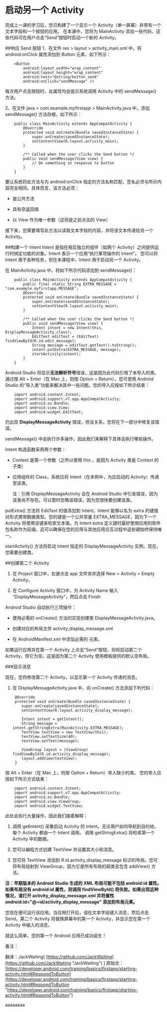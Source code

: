 # 启动另一个 Activity

完成上一课的学习后，您已构建了一个显示一个 Activity（单一屏幕）并带有一个文本字段和一个按钮的应用。 在本课中，您将为 MainActivity 添加一些代码，这些代码可在用户点击“Send”按钮时启动一个新的 Activity。

##响应 Send 按钮
1、在文件 res > layout > activity_main.xml 中，将 android:onClick 属性添加到
Button 元素，如下所示：

		<Button
      		android:layout_width="wrap_content"
      		android:layout_height="wrap_content"
      		android:text="@string/button_send"
      		android:onClick="sendMessage" />

    
每次用户点击按钮时，此属性均会提示系统调用 Activity 中的 sendMessage() 方法。

2、在文件 java > com.example.myfirstapp > MainActivity.java 中，添加 sendMessage() 方法存根，如下所示：
	
		public class MainActivity extends AppCompatActivity {
    		@Override
    		protected void onCreate(Bundle savedInstanceState) {
        		super.onCreate(savedInstanceState);
        		setContentView(R.layout.activity_main);
   			}

		    /** Called when the user clicks the Send button */
		    public void sendMessage(View view) {
		        // Do something in response to button
		    }
		}

要让系统将此方法与为 android:onClick 指定的方法名称匹配，签名必须与所示内容完全相同。具体而言，该方法必须：



- 是公共方法

- 具有空返回值

- 以 View 作为唯一参数（这将是之前点击的 View）

接下来，您需要填写此方法以读取文本字段的内容，并将该文本传递给另一个 Activity。

##构建一个 Intent
Intent 是指在相互独立的组件（如两个 Activity）之间提供运行时绑定功能的对象。Intent 表示一个应用“执行某项操作的 Intent”。 您可以将 Intent 用于各种任务，但在本课程中，Intent 用于启动另一个 Activity。

在 MainActivity.java 中，将如下所示代码添加到 sendMessage()：

		public class MainActivity extends AppCompatActivity {
		    public final static String EXTRA_MESSAGE = "com.example.myfirstapp.MESSAGE";
		    @Override
		    protected void onCreate(Bundle savedInstanceState) {
		        super.onCreate(savedInstanceState);
		        setContentView(R.layout.activity_main);
		    }
		
		    /** Called when the user clicks the Send button */
		    public void sendMessage(View view) {
		        Intent intent = new Intent(this, DisplayMessageActivity.class);
		        EditText editText = (EditText) findViewById(R.id.edit_message);
		        String message = editText.getText().toString();
		        intent.putExtra(EXTRA_MESSAGE, message);
		        startActivity(intent);
		    }
		}
Android Studio 将显示**无法解析符号**错误，这是因为此代码引用了未导入的类。 通过按 Alt + Enter（在 Mac 上，则按 Option + Return），您可使用 Android Studio 的“导入类”功能来解决其中一些问题。您的导入应按如下所示结束：

		import android.content.Intent;
		import android.support.v7.app.AppCompatActivity;
		import android.os.Bundle;
		import android.view.View;
		import android.widget.EditText;
仍出现 **DisplayMessageActivity** 错误，但没关系，您将在下一部分中修复该错误。

sendMessage() 中会执行许多操作，因此我们来解释下具体会执行哪些操作。

Intent 构造函数采用两个参数：

- Context 是第一个参数（之所以使用 this ，是因为 Activity 类是 Context 的子类）

- 应用组件的 Class，系统应将 Intent（在本例中，为应启动的 Activity）传递至该类。

	注：引用 DisplayMessageActivity 会在 Android Studio 中引发错误，因为该类尚不存在。可以暂时忽略该错误，因为您很快要创建该类。

putExtra() 方法将 EditText 的值添加到 Intent。Intent 能够以名为 extra 的键值对形式携带数据类型。您的键是一个公共常量 EXTRA_MESSAGE，因为下一个 Activity 将使用该键来检索文本值。为 Intent extra 定义键时最好使用应用的软件包名称作为前缀。这可以确保在您的应用与其他应用交互过程中这些键始终保持唯一。

startActivity() 方法将启动 Intent 指定的 DisplayMessageActivity 实例。现在，您需要创建类。

##创建第二个 Activity

1. 在 Project 窗口中，右键点击 app 文件夹并选择 New > Activity > Empty Activity。

2. 在 Configure Activity 窗口中，为 Activity Name 输入 “DisplayMessageActivity”，然后点击 Finish

Android Studio 自动执行三项操作：

- 使用必需的 onCreate() 方法的实现创建类 DisplayMessageActivity.java。

- 创建对应的布局文件 activity_display_message.xml

- 在 AndroidManifest.xml 中添加必需的 <activity> 元素。

如果运行应用并在第一个 Activity 上点击“Send”按钮，则将启动第二个 Activity，但它为空。这是因为第二个 Activity 使用模板提供的默认空布局。

###显示消息

现在，您将修改第二个 Activity，以显示第一个 Activity 传递的消息。


1. 在 DisplayMessageActivity.java 中，向 onCreate() 方法添加下列代码：

		@Override
		protected void onCreate(Bundle savedInstanceState) {
		   super.onCreate(savedInstanceState);
		   setContentView(R.layout.activity_display_message);
		
		   Intent intent = getIntent();
		   String message = intent.getStringExtra(MainActivity.EXTRA_MESSAGE);
		   TextView textView = new TextView(this);
		   textView.setTextSize(40);
		   textView.setText(message);
		
		   ViewGroup layout = (ViewGroup) findViewById(R.id.activity_display_message);
		   layout.addView(textView);
		}

按 Alt + Enter（在 Mac 上，则按 Option + Return）导入缺少的类。 您的导入应按如下所示方式结束：

		import android.content.Intent;
		import android.support.v7.app.AppCompatActivity;
		import android.os.Bundle;
		import android.view.ViewGroup;
		import android.widget.TextView;

此处会执行大量操作，因此我们接着解释：

1. 调用 getIntent() 采集启动 Activity 的 intent。无论用户如何导航到目的地，每个 Activity 都由一个 Intent 调用。 调用 getStringExtra() 将检索第一个 Activity 中的数据。


1. 您可以编程方式创建 TextView 并设置其大小和消息。

1. 您可将 TextView 添加到 R.id.activity_display_message 标识的布局。您可将布局投射到 ViewGroup，因为它是所有布局的超类且包含 addView() 方法。

**注：早期版本的 Android Studio 生成的 XML 布局可能不包括 android:id 属性。如果布局没有 android:id 属性，则调用 findViewById() 将失败。如果出现这种情况，请打开
activity_display_message.xml 并将属性 android:id="@+id/activity_display_message" 添加到布局元素。**

您现在便可运行该应用。当应用打开后，请在文本字段键入消息，然后点击 Send。第二个 Activity 将替换屏幕中的第一个 Activity，并显示您在第一个 Activity 中输入的消息。

就这么简单，您的第一个 Android 应用已成功诞生！ 


备注：

翻译：JackWaiting[
[https://github.com/JackWaiting](https://github.com/JackWaiting "JackWaiting")
]
原始文：[https://developer.android.com/training/basics/firstapp/starting-activity.html#RespondToButton](https://developer.android.com/training/basics/firstapp/starting-activity.html#RespondToButton "https://developer.android.com/training/basics/firstapp/starting-activity.html#RespondToButton")

aaaaaaaa
